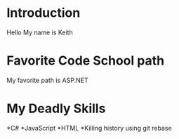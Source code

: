 Introduction
================
Hello My name is Keith

Favorite Code School path
===========================
My favorite path is ASP.NET

My Deadly Skills
==========================
*C#
*JavaScript
*HTML
*Killing history using git rebase

